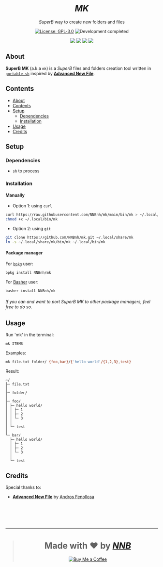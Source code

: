 <h1 align="center"><i>MK</i></h1>
<p align="center"><i>SuperB</i> way to create new folders and files</p>
<p align="center"><a href="https://github.com/NNBnh/mk/blob/main/LICENSE"><img src="https://img.shields.io/github/license/NNBnh/mk?labelColor=073551&color=4EAA25&style=for-the-badge" alt="License: GPL-3.0"></a> <img src="https://img.shields.io/badge/development-completed-%234EAA25.svg?labelColor=073551&style=for-the-badge&logoColor=FFFFFF" alt="Development completed"></p>
<p align="center"><a href="https://github.com/NNBnh/mk/watchers"><img src="https://img.shields.io/github/watchers/NNBnh/mk?labelColor=073551&color=4EAA25&style=flat-square"></a> <a href="https://github.com/NNBnh/mk/stargazers"><img src="https://img.shields.io/github/stars/NNBnh/mk?labelColor=073551&color=4EAA25&style=flat-square"></a> <a href="https://github.com/NNBnh/mk/network/members"><img src="https://img.shields.io/github/forks/NNBnh/mk?labelColor=073551&color=4EAA25&style=flat-square"></a> <a href="https://github.com/NNBnh/mk/issues"><img src="https://img.shields.io/github/issues/NNBnh/mk?labelColor=073551&color=4EAA25&style=flat-square"></a></p>

## About
**SuperB MK** (a.k.a `mk`) is a *SuperB* files and folders creation tool written in [`portable sh`](https://github.com/dylanaraps/pure-sh-bible) inspired by [**Advanced New File**](https://github.com/tanrax/terminal-AdvancedNewFile).

## Contents
- [About](#about)
- [Contents](#contents)
- [Setup](#setup)
  - [Dependencies](#dependencies)
  - [Installation](#installation)
- [Usage](#usage)
- [Credits](#credits)

## Setup
### Dependencies
- `sh` to process

### Installation
#### Manually
- Option 1: using `curl`

```sh
curl https://raw.githubusercontent.com/NNBnh/mk/main/bin/mk > ~/.local/bin/mk
chmod +x ~/.local/bin/mk
```

- Option 2: using `git`

```sh
git clone https://github.com/NNBnh/mk.git ~/.local/share/mk
ln -s ~/.local/share/mk/bin/mk ~/.local/bin/mk
```

#### Package manager
For [`bpkg`](https://github.com/bpkg/bpkg) user:

```sh
bpkg install NNBnh/mk
```

For [Basher](https://github.com/bpkg/bpkg) user:

```sh
basher install NNBnh/mk
```

###### If you can and want to port SuperB MK to other package managers, feel free to do so.

## Usage
Run 'mk' in the terminal:

```sh
mk ITEMS
```

Examples:

```sh
mk file.txt folder/ {foo,bar}/{'hello world'/{1,2,3},test}
```

Result:

```console
~/
├─ file.txt
│
├─ folder/
│
├─ foo/
│ ├─ hello world/
│ │ ├─ 1
│ │ ├─ 2
│ │ └─ 3
│ │
│ └─ test
│
└─ bar/
  ├─ hello world/
  │ ├─ 1
  │ ├─ 2
  │ └─ 3
  │
  └─ test
```

## Credits
Special thanks to:
- [**Advanced New File**](https://github.com/tanrax/terminal-AdvancedNewFile) by [Andros Fenollosa](https://github.com/tanrax)

<br><br><br><br>

---

> <h1 align="center">Made with ❤️ by <a href="https://github.com/NNBnh"><i>NNB</i></a></h1>
>
> <p align="center"><a href="https://www.buymeacoffee.com/nnbnh"><img src="https://img.shields.io/badge/buy_me_a_coffee%20-%23F7CA88.svg?logo=buy-me-a-coffee&logoColor=333333&style=for-the-badge" alt="Buy Me a Coffee"></p>
